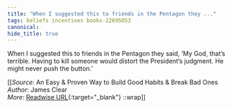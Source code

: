 ```yaml
---
title: "When I suggested this to friends in the Pentagon they ..."
tags: beliefs incentives books-22695053
canonical: 
hide_title: true
---
```


When I suggested this to friends in the Pentagon they said, ‘My God, that’s terrible. Having to kill someone would distort the President’s judgment. He might never push the button.’


[[_Source_: An Easy & Proven Way to Build Good Habits & Break Bad Ones<br>
_Author_: James Clear<br>
_More_: [Readwise URL](https://readwise.io/open/446271377){:target="_blank"}
::wrap]]